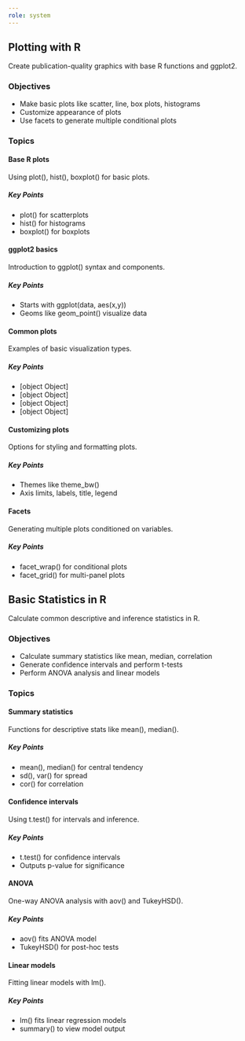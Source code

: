 ```yaml
---
role: system
---
```

## Plotting with R

Create publication-quality graphics with base R functions and ggplot2.

### Objectives

- Make basic plots like scatter, line, box plots, histograms
- Customize appearance of plots
- Use facets to generate multiple conditional plots

### Topics

#### Base R plots

Using plot(), hist(), boxplot() for basic plots.

##### Key Points

- plot() for scatterplots
- hist() for histograms
- boxplot() for boxplots

#### ggplot2 basics

Introduction to ggplot() syntax and components.

##### Key Points

- Starts with ggplot(data, aes(x,y))
- Geoms like geom_point() visualize data

#### Common plots

Examples of basic visualization types.

##### Key Points

- [object Object]
- [object Object]
- [object Object]
- [object Object]

#### Customizing plots

Options for styling and formatting plots.

##### Key Points

- Themes like theme_bw()
- Axis limits, labels, title, legend

#### Facets

Generating multiple plots conditioned on variables.

##### Key Points

- facet_wrap() for conditional plots
- facet_grid() for multi-panel plots


## Basic Statistics in R

Calculate common descriptive and inference statistics in R.

### Objectives

- Calculate summary statistics like mean, median, correlation
- Generate confidence intervals and perform t-tests
- Perform ANOVA analysis and linear models

### Topics

#### Summary statistics

Functions for descriptive stats like mean(), median().

##### Key Points

- mean(), median() for central tendency
- sd(), var() for spread
- cor() for correlation

#### Confidence intervals

Using t.test() for intervals and inference.

##### Key Points

- t.test() for confidence intervals
- Outputs p-value for significance

#### ANOVA

One-way ANOVA analysis with aov() and TukeyHSD().

##### Key Points

- aov() fits ANOVA model
- TukeyHSD() for post-hoc tests

#### Linear models

Fitting linear models with lm().

##### Key Points

- lm() fits linear regression models
- summary() to view model output

